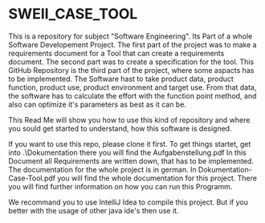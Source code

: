 # SWEII_CASE_TOOL

This is a repository for subject "Software Engineering". Its Part of a whole Software Developement Project.
The first part of the project was to make a requirements document for a Tool that can create a requirements document.
The second part was to create a specification for the tool.
This GitHub Repository is the third part of the project, where some aspacts has to be implemented. The Software hast to take 
product data, product function, product use, product environment and target use. From that data, the software has to calculate the effort
with the function point method, and also can optimize it's parameters as best as it can be.

This Read Me will show you how to use this kind of repository and where you sould get started to understand, how this software is designed.

If you want to use this repo, please clone it first. To get things startet, get into .\Dokumentation there you will find the Aufgabenstellung.pdf
In this Document all Requirements are written down, that has to be implemented. The documentation for the whole project is in german.
In Dokumentation-Case-Tool.pdf you will find the whole documentation for this project. There you will find further information on how you can run this Programm.

We recommand you to use IntelliJ Idea to compile this project. But if you better with the usage of other java ide's then use it.


